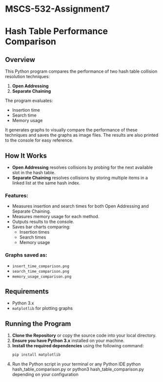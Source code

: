 # MSCS-532-Assignment7

# Hash Table Performance Comparison

## Overview

This Python program compares the performance of two hash table collision resolution techniques:
1. **Open Addressing** 
2. **Separate Chaining**

The program evaluates:
- Insertion time
- Search time
- Memory usage

It generates graphs to visually compare the performance of these techniques and saves the graphs as image files. The results are also printed to the console for easy reference.

## How It Works

- **Open Addressing** resolves collisions by probing for the next available slot in the hash table.
- **Separate Chaining** resolves collisions by storing multiple items in a linked list at the same hash index.

### Features:
- Measures insertion and search times for both Open Addressing and Separate Chaining.
- Measures memory usage for each method.
- Outputs results to the console.
- Saves bar charts comparing:
  - Insertion times
  - Search times
  - Memory usage
  
### Graphs saved as:
- `insert_time_comparison.png`
- `search_time_comparison.png`
- `memory_usage_comparison.png`

## Requirements

- Python 3.x
- `matplotlib` for plotting graphs


## Running the Program

1. **Clone the Repository** or copy the source code into your local directory.
2. **Ensure you have Python 3.x** installed on your machine.
3. **Install the required dependencies** using the following command:
   ```bash
   pip install matplotlib
4. Run the Python script in your terminal or any Python IDE
python hash_table_comparison.py or python3 hash_table_comparison.py depending on your configuration




